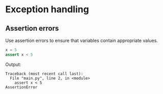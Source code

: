 # Exception handling

## Assertion errors

Use assertion errors to ensure that variables contain appropriate values.

``` python
x = 5
assert x < 5
```
Output:
```
Traceback (most recent call last):
  File "main.py", line 2, in <module>
    assert x < 5
AssertionError
```
